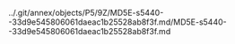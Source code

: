 ../.git/annex/objects/P5/9Z/MD5E-s5440--33d9e545806061daeac1b25528ab8f3f.md/MD5E-s5440--33d9e545806061daeac1b25528ab8f3f.md